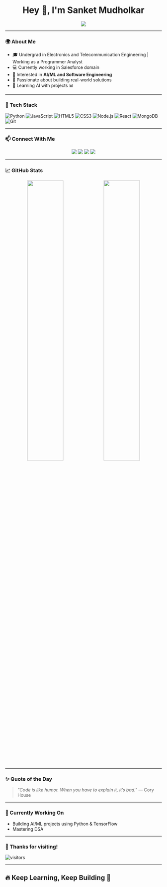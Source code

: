 <h1 align="center">Hey 👋, I'm Sanket Mudholkar</h1>

<p align="center">
  <img src="https://readme-typing-svg.herokuapp.com/?lines=Software+Engineer+%F0%9F%92%BB;AI+%2F+ML+Enthusiast+%F0%9F%A7%AC;Future+MS+CS+Student+in+Germany+%F0%9F%87%A9%F0%9F%87%AA&center=true&width=500&height=45">
</p>

---

### 🌍 About Me

- 🎓 Undergrad in Electronics and Telecommunication Engineering | Working as a Programmer Analyst
- 💻 Currently working in Salesforce domain
- 🧠 Interested in **AI/ML and Software Engineering**
- 🚀 Passionate about building real-world solutions
- 🌱 Learning AI with projects 📊

---

### 🔧 Tech Stack

![Python](https://img.shields.io/badge/-Python-333333?style=for-the-badge&logo=python)
![JavaScript](https://img.shields.io/badge/-JavaScript-333333?style=for-the-badge&logo=javascript)
![HTML5](https://img.shields.io/badge/-HTML5-333333?style=for-the-badge&logo=html5)
![CSS3](https://img.shields.io/badge/-CSS3-333333?style=for-the-badge&logo=css3)
![Node.js](https://img.shields.io/badge/-Node.js-333333?style=for-the-badge&logo=node.js)
![React](https://img.shields.io/badge/-React-333333?style=for-the-badge&logo=react)
![MongoDB](https://img.shields.io/badge/-MongoDB-333333?style=for-the-badge&logo=mongodb)
![Git](https://img.shields.io/badge/-Git-333333?style=for-the-badge&logo=git)

---

### 📫 Connect With Me

<p align="center">
  <a href="https://www.linkedin.com/in/sanket-mudholkar/"><img src="https://img.shields.io/badge/-LinkedIn-0077B5?style=for-the-badge&logo=linkedin&logoColor=white"/></a>
  <a href="mailto:sanketmudhulkar98@gmail.com"><img src="https://img.shields.io/badge/-Gmail-D14836?style=for-the-badge&logo=gmail&logoColor=white"/></a>
  <a href="https://github.com/sanket0708"><img src="https://img.shields.io/badge/-GitHub-333333?style=for-the-badge&logo=github&logoColor=white"/></a>
  <a href="https://leetcode.com/u/sanket0708/"><img src="https://img.shields.io/badge/-LeetCode-FFA116?style=for-the-badge&logo=leetcode&logoColor=black"/></a>
<!--   <a href="https://your-portfolio-link.com"><img src="https://img.shields.io/badge/-Portfolio-121212?style=for-the-badge&logo=vercel&logoColor=white"/></a> -->
</p>

---

### 📈 GitHub Stats

<p align="center">
  <img width="48%" src="https://github-readme-stats.vercel.app/api?username=sanketmudholkar&show_icons=true&theme=radical" />
  <img width="48%" src="https://github-readme-streak-stats.herokuapp.com/?user=sanketmudholkar&theme=radical"/>
</p>

---

### ✨ Quote of the Day
> _"Code is like humor. When you have to explain it, it’s bad."_ — Cory House

---

### 🧠 Currently Working On

- Building AI/ML projects using Python & TensorFlow
- Mastering DSA  

---

### 🥳 Thanks for visiting!

![visitors](https://visitor-badge.glitch.me/badge?page_id=sanketmudholkar)

---

## 🔥 Keep Learning, Keep Building 🚀
